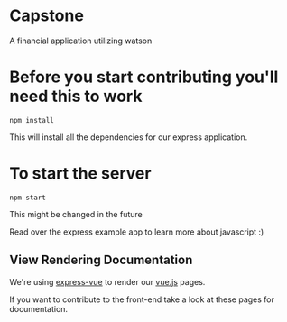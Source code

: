 # Capstone
A financial application utilizing watson

# Before you start contributing you'll need this to work
`npm install`

This will install all the dependencies for our express application.

# To start the server
`npm start`

This might be changed in the future

Read over the express example app to learn more about javascript :)

## View Rendering Documentation
We're using [express-vue](https://www.npmjs.com/package/express-vue) to render our [vue.js](https://vuejs.org/) pages. 

If you want to contribute to the front-end take a look at these pages for documentation.
